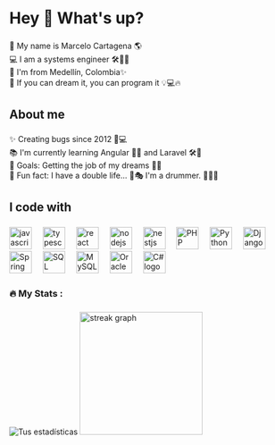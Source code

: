 <h1 align="left">Hey 👋 What's up?</h1>

###

<p align="left">
👋 My name is Marcelo Cartagena 🌎<br>
💻 I am a systems engineer 🛠️👨‍💻<br>
📍 I'm from Medellín, Colombia✨<br>
🚀 If you can dream it, you can program it 💡💻🔥<br>
</p>


###

<h2 align="left">About me</h2>

###

<p align="left">
✨ Creating bugs since 2012 🐛💻<br>
📚 I'm currently learning Angular 📐🔥 and Laravel 🛠️🚀<br>
🎯 Goals: Getting the job of my dreams 💼🌟<br>
🎲 Fun fact: I have a double life... 🥁🎭 I'm a drummer. 🥁🔥🎶<br>
</p>

###

<h2 align="left">I code with</h2>

###
<div align="left">
  <img src="https://cdn.jsdelivr.net/gh/devicons/devicon/icons/javascript/javascript-original.svg" height="40" alt="javascript logo"  />
  <img width="12" />
  <img src="https://cdn.jsdelivr.net/gh/devicons/devicon/icons/typescript/typescript-original.svg" height="40" alt="typescript logo"  />
  <img width="12" />
  <img src="https://cdn.jsdelivr.net/gh/devicons/devicon/icons/react/react-original.svg" height="40" alt="react logo"  />
  <img width="12" />
  <img src="https://cdn.jsdelivr.net/gh/devicons/devicon/icons/nodejs/nodejs-original.svg" height="40" alt="nodejs logo"  />
  <img width="12" />
  <img src="https://cdn.jsdelivr.net/gh/devicons/devicon/icons/nestjs/nestjs-original.svg" height="40" alt="nestjs logo"  />
  <img width="12" />
  <img src="https://cdn.jsdelivr.net/gh/devicons/devicon/icons/php/php-original.svg" height="40" alt="PHP logo" />
  <img width="12" />
  <img src="https://cdn.jsdelivr.net/gh/devicons/devicon/icons/python/python-original.svg" height="40" alt="Python logo" />
  <img width="12" />
  <img src="https://cdn.jsdelivr.net/gh/devicons/devicon/icons/django/django-plain.svg" height="40" alt="Django logo" />
  <img width="12" />
  <img src="https://cdn.jsdelivr.net/gh/devicons/devicon/icons/spring/spring-original.svg" height="40" alt="Spring Boot logo" />
  <img width="12" />
  <img src="https://cdn.jsdelivr.net/gh/devicons/devicon/icons/microsoftsqlserver/microsoftsqlserver-plain.svg" height="40" alt="SQL Server logo" />
  <img width="12" />
  <img src="https://cdn.jsdelivr.net/gh/devicons/devicon/icons/mysql/mysql-original.svg" height="40" alt="MySQL logo" />
  <img width="12" />
  <img src="https://cdn.jsdelivr.net/gh/devicons/devicon/icons/oracle/oracle-original.svg" height="40" alt="Oracle logo" />
  <img width="12" />
  <img src="https://cdn.jsdelivr.net/gh/devicons/devicon/icons/csharp/csharp-original.svg" height="40" alt="C# logo" />
  <img width="12" />
</div>

###
<h3 align="left">🔥   My Stats :</h3>

###
![Tus estadísticas](https://github-readme-stats.vercel.app/api?username=mcartage32&show_icons=true&theme=radical)
<img src="https://streak-stats.demolab.com?user=mcartage32&locale=en&mode=daily&theme=dark&hide_border=false&border_radius=5&order=3" height="220" alt="streak graph"  />

###
